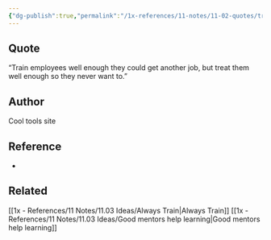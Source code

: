 ```yaml
---
{"dg-publish":true,"permalink":"/1x-references/11-notes/11-02-quotes/train-employees-well-enough-to-get-another-job/","title":"Train employees well enough to get another job","created":"2022-12-20T00:30:51.000+03:00","updated":"2024-02-14T20:18:36.860+03:00"}
---
```



## Quote
“Train employees well enough they could get another job, but treat them well enough so they never want to.”

## Author
Cool tools site

## Reference
-

## Related
[[1x - References/11 Notes/11.03 Ideas/Always Train\|Always Train]]
[[1x - References/11 Notes/11.03 Ideas/Good mentors help learning\|Good mentors help learning]]
